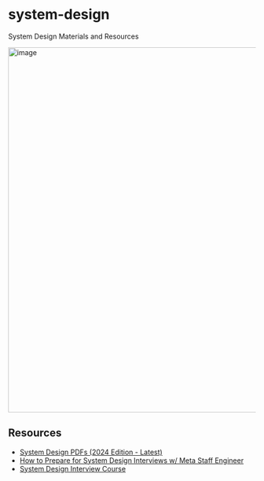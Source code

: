 # system-design
System Design Materials and Resources

<img width="1312" height="742" alt="image" src="https://github.com/user-attachments/assets/542dc53c-f1cd-41ee-a969-ce54de6948bb" />


## Resources

- [System Design PDFs (2024 Edition - Latest)](https://blog.bytebytego.com/p/free-system-design-pdf-158-pages)
- [How to Prepare for System Design Interviews w/ Meta Staff Engineer](https://youtu.be/Ru54dxzCyD0)
- [System Design Interview Course](https://www.enjoyalgorithms.com/system-design-courses/)
